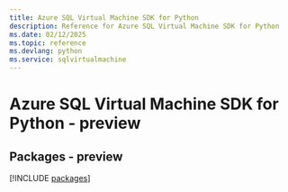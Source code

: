 ```yaml
---
title: Azure SQL Virtual Machine SDK for Python
description: Reference for Azure SQL Virtual Machine SDK for Python
ms.date: 02/12/2025
ms.topic: reference
ms.devlang: python
ms.service: sqlvirtualmachine
---
```

# Azure SQL Virtual Machine SDK for Python - preview
## Packages - preview
[!INCLUDE [packages](sql-virtual-machine-index.md)]